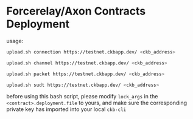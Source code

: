 # Forcerelay/Axon Contracts Deployment

usage:
```bash
upload.sh connection https://testnet.ckbapp.dev/ <ckb_address>

upload.sh channel https://testnet.ckbapp.dev/ <ckb_address>

upload.sh packet https://testnet.ckbapp.dev/ <ckb_address>

upload.sh sudt https://testnet.ckbapp.dev/ <ckb_address>
```

before using this bash script, please modify `lock_args` in the `<contract>.deployment.file` to yours, and make sure the corresponding private key has imported into your local `ckb-cli`